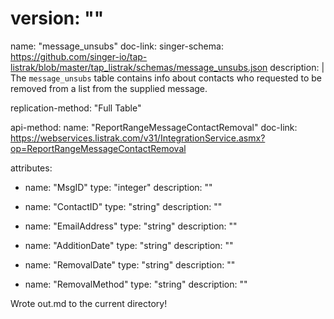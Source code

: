 # version: ""

name: "message_unsubs"
doc-link:
singer-schema: https://github.com/singer-io/tap-listrak/blob/master/tap_listrak/schemas/message_unsubs.json
description: |
  The `message_unsubs` table contains info about contacts who requested to be removed from a list from the supplied message.

replication-method: "Full Table"

api-method:
  name: "ReportRangeMessageContactRemoval"
  doc-link: https://webservices.listrak.com/v31/IntegrationService.asmx?op=ReportRangeMessageContactRemoval

attributes:
  - name: "MsgID"
    type: "integer"
    description: ""

  - name: "ContactID"
    type: "string"
    description: ""

  - name: "EmailAddress"
    type: "string"
    description: ""

  - name: "AdditionDate"
    type: "string"
    description: ""

  - name: "RemovalDate"
    type: "string"
    description: ""

  - name: "RemovalMethod"
    type: "string"
    description: ""

Wrote out.md to the current directory!
